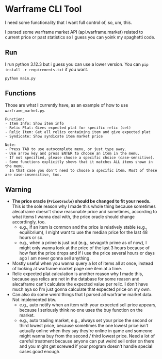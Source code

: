 # Warframe CLI Tool

I need some functionality that I want full control of, so, um, this.

I parsed some warframe market API (api.warframe.market) related to current price or past statistics so I guess you can yoink my spaghetti code.

## Run

I run python 3.12.3 but i guess you can use a lower version. You can `pip install -r requirements.txt` if you want.

```
python main.py
```

## Functions
Those are what I currently have, as an example of how to use `warframe_market.py`.

```
Function:
- Item Info: Show item info
- Relic Plat: Gives expected plat for specific relic (set)
- Relic Item: Get all relics containing item and give expected plat
- Syndicate: Show syndicate item market price

Note:
- Press TAB to use autocomplete menu, or just type away.
- Use arrow key and press ENTER to choose an item in the menu.
- If not specified, please choose a specific choice (case-sensitive).
- Some functions explicitly shows that it matches ALL items shown in the menu.
  In that case you don't need to choose a specific item. Most of these are case-insensitive, too.
```

## Warning
- **The price oracle (`PriceOracle`) should be changed to fit your needs.** This is the sole reason why I made this whole thing because sometimes alecaframe doesn't show reasonable price and sometimes, according to what items I wanna deal with, the price oracle should change accordingly, too.
  - e.g., if an item is common and the price is relatively stable (e.g., equilibrium), I might want to use the median price for the last 48 hours or so.
  - e.g., when a prime is just out (e.g., sevagoth prime as of now), I might only wanna look at the price of the last 3 hours because of how fast the price drops and if i use the price several hours or days ago I am never gonna sell anything.
- Mostly useful when you wanna query a lot of items all at once, instead of looking at warframe market page one item at a time.
- Relic expected plat calculation is another reason why I made this, because aya relics are not in the database for some reason and alecaframe can't calculate the expected value per relic. I don't have much aya so I'm just gonna calculate that expected price on my own.
- Can also do some weird things that I parsed all warframe market data. Not implemented btw.
  - e.g., auto notify when an item with your expected sell price appears, because I seriously think no one uses the buy function on the market.
  - e.g., auto trading market, e.g., always set your price the second or third lowest price, because sometimes the one lowest price isn't actually online when they say they're online in game and someone might wanna buy from the second / third lowest price. Need a lot of careful treatment because anyone can put weird sell order on there and you might get screwed if your program doesn't handle special cases good enough.